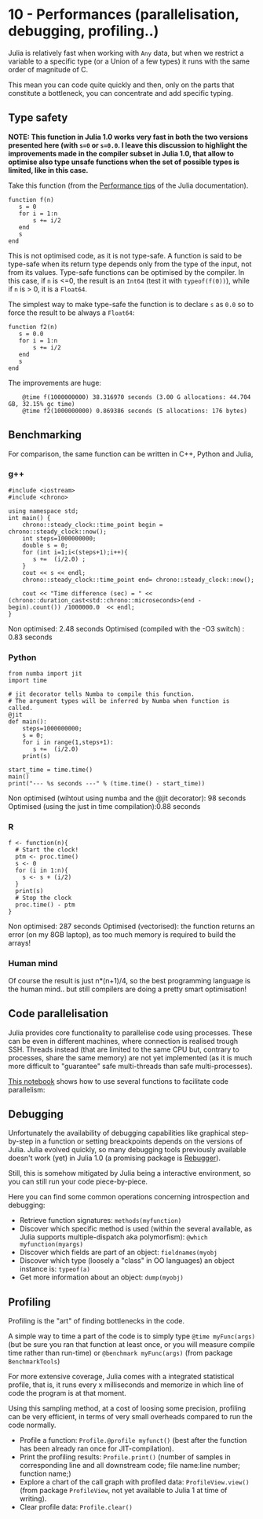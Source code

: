 # 10 - Performances \(parallelisation, debugging, profiling..\)

Julia is relatively fast when working with `Any` data, but when we restrict a variable to a specific type \(or a Union of a few types\)  it runs with the same order of magnitude of C.

This mean you can code quite quickly and then, only on the parts that constitute a bottleneck, you can concentrate and add specific typing.

## Type safety

**NOTE: This function in Julia 1.0 works very fast in both the two versions presented here \(with `s=0` or `s=0.0`. I leave this discussion to highlight the improvements made in the compiler subset in Julia 1.0, that allow to optimise also type unsafe functions when the set of possible types is limited, like in this case.**

Take this function \(from the [Performance tips](https://docs.julialang.org/en/stable/manual/performance-tips/) of the Julia documentation\).

```text
function f(n)
   s = 0
   for i = 1:n
       s += i/2
   end
   s
end
```

This is not optimised code, as it is not type-safe.
A function is said to be type-safe when its return type depends only from the type of the input, not from its values.
Type-safe functions can be optimised by the compiler.
In this case, if `n` is &lt;=0, the result is an `Int64` \(test it with `typeof(f(0))`\), while if `n` is &gt; 0, it is a `Float64`.

The simplest way to make type-safe the function is to declare `s` as `0.0` so to force the result to be always a `Float64`:

```text
function f2(n)
   s = 0.0
   for i = 1:n
       s += i/2
   end
   s
end
```

The improvements are huge:

```text
    @time f(1000000000) 38.316970 seconds (3.00 G allocations: 44.704 GB, 32.15% gc time)
    @time f2(1000000000) 0.869386 seconds (5 allocations: 176 bytes)
```

## Benchmarking

For comparison, the same function can be written in C++, Python and Julia,

### g++

```text
#include <iostream>
#include <chrono>

using namespace std;
int main() {
    chrono::steady_clock::time_point begin = chrono::steady_clock::now();
    int steps=1000000000;
    double s = 0;
    for (int i=1;i<(steps+1);i++){
       s +=  (i/2.0) ;
    }
    cout << s << endl;
    chrono::steady_clock::time_point end= chrono::steady_clock::now();

    cout << "Time difference (sec) = " << (chrono::duration_cast<std::chrono::microseconds>(end - begin).count()) /1000000.0  << endl;
}
```

Non optimised: 2.48 seconds
Optimised \(compiled with the -O3 switch\) : 0.83 seconds

### Python

```text
from numba import jit
import time

# jit decorator tells Numba to compile this function.
# The argument types will be inferred by Numba when function is called.
@jit
def main():
    steps=1000000000;
    s = 0;
    for i in range(1,steps+1):
       s +=  (i/2.0)
    print(s)

start_time = time.time()
main()
print("--- %s seconds ---" % (time.time() - start_time))
```

Non optimised \(wihtout using numba and the @jit decorator\): 98 seconds
Optimised \(using the just in time compilation\):0.88 seconds

### R

```text
f <- function(n){
  # Start the clock!
  ptm <- proc.time()
  s <- 0
  for (i in 1:n){
    s <- s + (i/2)
  }
  print(s)
  # Stop the clock
  proc.time() - ptm
}
```

Non optimised: 287 seconds
Optimised \(vectorised\): the function returns an error \(on my 8GB laptop\), as too much memory is required to build the arrays!

### Human mind

Of course the result is just n\*\(n+1\)/4, so the best programming language is the human mind.. but still compilers are doing a pretty smart optimisation!

## Code parallelisation

Julia provides core functionality to parallelise code using processes. These can be even in different machines, where connection is realised trough SSH.
Threads instead \(that are limited to the same CPU but, contrary to processes, share the same memory\) are not yet implemented \(as it is much more difficult to "guarantee" safe multi-threads than safe multi-processes\).

[This notebook](http://nbviewer.jupyter.org/github/sylvaticus/juliatutorial/blob/master/assets/Parallel%20computing.ipynb) shows how to use several functions to facilitate code parallelism:

## Debugging

Unfortunately the availability of debugging capabilities like graphical step-by-step in a function or setting breackpoints depends on the versions of Julia. Julia evolved quickly, so many debugging tools previously available doesn't work \(yet\) in Julia 1.0 \(a promising package is [Rebugger](https://github.com/timholy/Rebugger.jl)\).

Still, this is somehow mitigated by Julia being a interactive environment, so you can still run your code piece-by-piece.

Here you can find some common operations concerning introspection and debugging:

* Retrieve function signatures: `methods(myfunction)`
* Discover which specific method is used \(within the several available, as Julia supports multiple-dispatch aka polymorfism\): `@which myfunction(myargs)`
* Discover which fields are part of an object: `fieldnames(myobj`
* Discover which type \(loosely a "class" in OO languages\) an object instance is: `typeof(a)`
* Get more information about an object: `dump(myobj)`

## Profiling

Profiling is the "art" of finding bottlenecks in the code.

A simple way to time a part of the code is to simply type `@time myFunc(args)` \(but be sure you ran that function at least once, or you will measure compile time rather than run-time\) or `@benchmark myFunc(args)` \(from package `BenchmarkTools`\)

For more extensive coverage, Julia comes with a integrated statistical profile, that is, it runs every x milliseconds and memorize in which line of code the program is at that moment.

Using this sampling method, at a cost of loosing some precision, profiling can be very efficient, in terms of very small overheads compared to run the code normally.

* Profile a function: `Profile.@profile myfunct()` \(best after the function has been already ran once for JIT-compilation\).
* Print the profiling results: `Profile.print()` \(number of samples in corresponding line and all downstream code; file name:line number; function name;\)
* Explore a chart of the call graph with profiled data: `ProfileView.view()` \(from package `ProfileView`, not yet available to Julia 1 at time of writing\).
* Clear profile data: `Profile.clear()`
